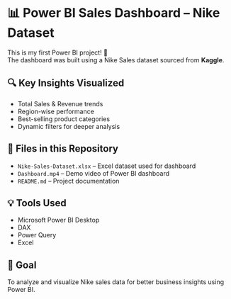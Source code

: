 # 📊 Power BI Sales Dashboard – Nike Dataset

This is my first Power BI project! 🎉  
The dashboard was built using a Nike Sales dataset sourced from **Kaggle**.

## 🔍 Key Insights Visualized
- Total Sales & Revenue trends
- Region-wise performance
- Best-selling product categories
- Dynamic filters for deeper analysis

## 📁 Files in this Repository
- `Nike-Sales-Dataset.xlsx` – Excel dataset used for dashboard
- `Dashboard.mp4` – Demo video of Power BI dashboard
- `README.md` – Project documentation

## 💡 Tools Used
- Microsoft Power BI Desktop
- DAX
- Power Query
- Excel

## 🎯 Goal
To analyze and visualize Nike sales data for better business insights using Power BI.
